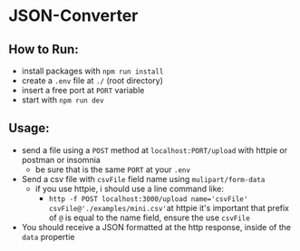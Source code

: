 # JSON-Converter

## How to Run:

- install packages with `npm run install`
- create a `.env` file at `./` (root directory)
- insert a free port at `PORT` variable
- start with `npm run dev`

## Usage:

- send a file using a `POST` method at `localhost:PORT/upload` with httpie or postman or insomnia
  - be sure that is the same `PORT` at your `.env`
- Send a csv file with `csvFile` field name using `mulipart/form-data`
  - if you use httpie, i should use a line command like:
    - `http -f POST localhost:3000/upload name='csvFile' csvFile@'./examples/mini.csv'`at httpie it's important that prefix of `@` is equal to the name field, ensure the use `csvFile`
- You should receive a JSON formatted at the http response, inside of the `data` propertie
